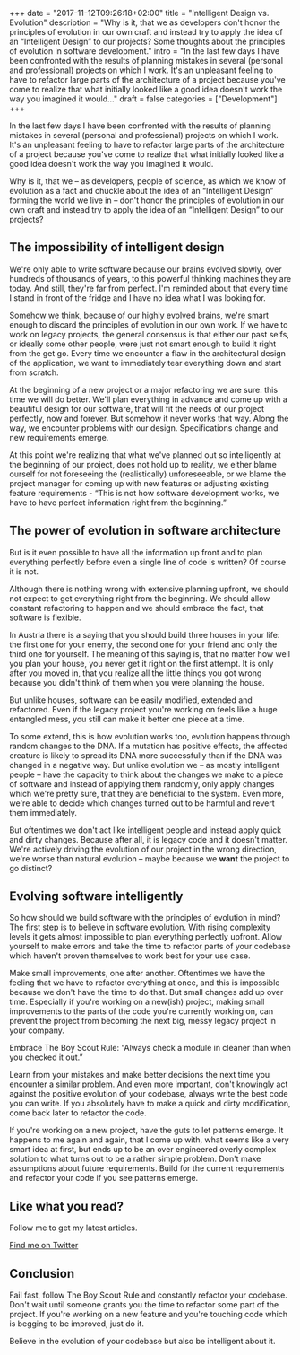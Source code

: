 +++
date = "2017-11-12T09:26:18+02:00"
title = "Intelligent Design vs. Evolution"
description = "Why is it, that we as developers don't honor the principles of evolution in our own craft and instead try to apply the idea of an “Intelligent Design” to our projects? Some thoughts about the principles of evolution in software development."
intro = "In the last few days I have been confronted with the results of planning mistakes in several (personal and professional) projects on which I work. It's an unpleasant feeling to have to refactor large parts of the architecture of a project because you've come to realize that what initially looked like a good idea doesn't work the way you imagined it would..."
draft = false
categories = ["Development"]
+++

In the last few days I have been confronted with the results of planning mistakes in several (personal and professional) projects on which I work. It's an unpleasant feeling to have to refactor large parts of the architecture of a project because you've come to realize that what initially looked like a good idea doesn't work the way you imagined it would.

Why is it, that we – as developers, people of science, as which we know of evolution as a fact and chuckle about the idea of an “Intelligent Design” forming the world we live in – don't honor the principles of evolution in our own craft and instead try to apply the idea of an “Intelligent Design” to our projects?

## The impossibility of intelligent design

We're only able to write software because our brains evolved slowly, over hundreds of thousands of years, to this powerful thinking machines they are today. And still, they're far from perfect. I'm reminded about that every time I stand in front of the fridge and I have no idea what I was looking for.

Somehow we think, because of our highly evolved brains, we're smart enough to discard the principles of evolution in our own work. If we have to work on legacy projects, the general consensus is that either our past selfs, or ideally some other people, were just not smart enough to build it right from the get go. Every time we encounter a flaw in the architectural design of the application, we want to immediately tear everything down and start from scratch.

At the beginning of a new project or a major refactoring we are sure: this time we will do better. We'll plan everything in advance and come up with a beautiful design for our software, that will fit the needs of our project perfectly, now and forever. But somehow it never works that way. Along the way, we encounter problems with our design. Specifications change and new requirements emerge.

At this point we're realizing that what we've planned out so intelligently at the beginning of our project, does not hold up to reality, we either blame ourself for not foreseeing the (realistically) unforeseeable, or we blame the project manager for coming up with new features or adjusting existing feature requirements - “This is not how software development works, we have to have perfect information right from the beginning.”

## The power of evolution in software architecture

But is it even possible to have all the information up front and to plan everything perfectly before even a single line of code is written? Of course it is not.

Although there is nothing wrong with extensive planning upfront, we should not expect to get everything right from the beginning. We should allow constant refactoring to happen and we should embrace the fact, that software is flexible.

In Austria there is a saying that you should build three houses in your life: the first one for your enemy, the second one for your friend and only the third one for yourself. The meaning of this saying is, that no matter how well you plan your house, you never get it right on the first attempt. It is only after you moved in, that you realize all the little things you got wrong because you didn't think of them when you were planning the house.

But unlike houses, software can be easily modified, extended and refactored. Even if the legacy project you're working on feels like a huge entangled mess, you still can make it better one piece at a time.

To some extend, this is how evolution works too, evolution happens through random changes to the DNA. If a mutation has positive effects, the affected creature is likely to spread its DNA more successfully than if the DNA was changed in a negative way. But unlike evolution we – as mostly intelligent people – have the capacity to think about the changes we make to a piece of software and instead of applying them randomly, only apply changes which we're pretty sure, that they are beneficial to the system. Even more, we're able to decide which changes turned out to be harmful and revert them immediately.

But oftentimes we don't act like intelligent people and instead apply quick and dirty changes. Because after all, it is legacy code and it doesn't matter. We're actively driving the evolution of our project in the wrong direction, we're worse than natural evolution – maybe because we **want** the project to go distinct?

## Evolving software intelligently

So how should we build software with the principles of evolution in mind? The first step is to believe in software evolution. With rising complexity levels it gets almost impossible to plan everything perfectly upfront. Allow yourself to make errors and take the time to refactor parts of your codebase which haven't proven themselves to work best for your use case.

Make small improvements, one after another. Oftentimes we have the feeling that we have to refactor everything at once, and this is impossible because we don't have the time to do that. But small changes add up over time. Especially if you're working on a new(ish) project, making small improvements to the parts of the code you're currently working on, can prevent the project from becoming the next big, messy legacy project in your company.

Embrace The Boy Scout Rule: “Always check a module in cleaner than when you checked it out.”

Learn from your mistakes and make better decisions the next time you encounter a similar problem. And even more important, don't knowingly act against the positive evolution of your codebase, always write the best code you can write. If you absolutely have to make a quick and dirty modification, come back later to refactor the code.

If you're working on a new project, have the guts to let patterns emerge. It happens to me again and again, that I come up with, what seems like a very smart idea at first, but ends up to be an over engineered overly complex solution to what turns out to be a rather simple problem. Don't make assumptions about future requirements. Build for the current requirements and refactor your code if you see patterns emerge.

<div class="c-content__broad">
  <div class="c-twitter-teaser">
    <div class="c-twitter-teaser__content">
      <h2 class="c-twitter-teaser__headline">Like what you read?</h2>
      <p class="c-twitter-teaser__body">
        Follow me to get my latest articles.
      </p>
      <a class="c-button c-button--outline c-twitter-teaser__button" rel="nofollow" href="https://twitter.com/maoberlehner" data-event-category="link" data-event-action="click: contact" data-event-label="Twitter (article content)">
        Find me on Twitter
      </a>
    </div>
  </div>
</div>

## Conclusion

Fail fast, follow The Boy Scout Rule and constantly refactor your codebase. Don't wait until someone grants you the time to refactor some part of the project. If you're working on a new feature and you're touching code which is begging to be improved, just do it.

Believe in the evolution of your codebase but also be intelligent about it.
